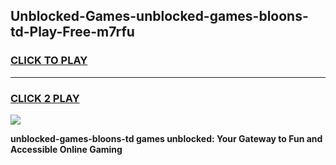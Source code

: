 
## Unblocked-Games-unblocked-games-bloons-td-Play-Free-m7rfu
<h3>
<a href="https://premium76.site?title=unblocked-games-bloons-td&ref=21A">CLICK TO PLAY</a></h3>
<hr>

<h3>
<a href="https://premium76.site?title=unblocked-games-bloons-td&ref=21A">CLICK 2 PLAY</a>
  
</h3>

<a href="https://premium76.site?title=unblocked-games-bloons-td&ref=21A"><img src="https://clearcache.store/games.png"></a>


**unblocked-games-bloons-td games unblocked: Your Gateway to Fun and Accessible Online Gaming**
